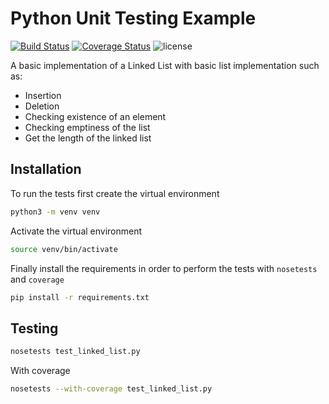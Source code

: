 # Python Unit Testing Example
[![Build Status](https://travis-ci.org/gitaumoses4/unit_testing.svg?branch=develop)](https://travis-ci.org/gitaumoses4/unit_testing)
[![Coverage Status](https://coveralls.io/repos/github/gitaumoses4/unit_testing/badge.svg?branch=develop)](https://coveralls.io/github/gitaumoses4/unit_testing?branch=develop)
![license](https://img.shields.io/github/license/gitaumoses4/unit_testing.svg)

A basic implementation of a Linked List with basic list implementation such as:

 - Insertion
 - Deletion
 - Checking existence of an element
 - Checking emptiness of the list
 - Get the length of the linked list

## Installation
To run the tests first create the virtual environment

```bash 
python3 -m venv venv
```
Activate the virtual environment
```bash
source venv/bin/activate
```

Finally install the requirements in order to perform the tests with `nosetests` and `coverage`
```bash
pip install -r requirements.txt
```

## Testing
```bash
nosetests test_linked_list.py
```

With coverage
```bash
nosetests --with-coverage test_linked_list.py
```